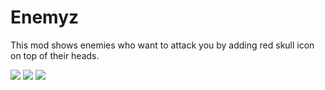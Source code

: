 # Enemyz
This mod shows enemies who want to attack you by adding red skull icon on top of their heads.
 
<a href="https://www.curseforge.com/minecraft/mc-mods/enemyz"><img src="http://cf.way2muchnoise.eu/all_332668_downloads.svg" /></a> <a href="https://www.curseforge.com/minecraft/mc-mods/enemyz"><img src="https://cf.way2muchnoise.eu/versions/For%20MC_332668_all.svg" /></a> <a href="https://www.curseforge.com/minecraft/mc-mods/enemyz"><img src="https://cf.way2muchnoise.eu/packs/332668.svg" /></a>
